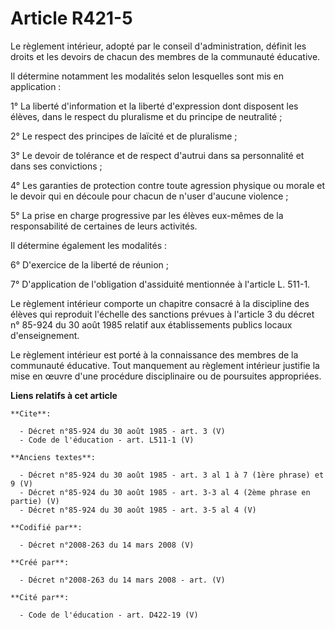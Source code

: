 # Article R421-5

Le règlement intérieur, adopté par le conseil d'administration, définit les droits et les devoirs de chacun des membres de la
communauté éducative. 

Il détermine notamment les modalités selon lesquelles sont mis en application : 

1° La liberté d'information et la liberté d'expression dont disposent les élèves, dans le respect du pluralisme et du
principe de neutralité ; 

2° Le respect des principes de laïcité et de pluralisme ; 

3° Le devoir de tolérance et de respect d'autrui dans sa personnalité et dans ses convictions ; 

4° Les garanties de protection contre toute agression physique ou morale et le devoir qui en découle pour chacun de n'user
d'aucune violence ; 

5° La prise en charge progressive par les élèves eux-mêmes de la responsabilité de certaines de leurs activités. 

Il détermine également les modalités : 

6° D'exercice de la liberté de réunion ; 

7° D'application de l'obligation d'assiduité mentionnée à l'article L. 511-1. 

Le règlement intérieur comporte un chapitre consacré à la discipline des élèves qui reproduit l'échelle des sanctions prévues
à l'article 3 du décret n° 85-924 du 30 août 1985 relatif aux établissements publics locaux d'enseignement. 

Le règlement intérieur est porté à la connaissance des membres de la communauté éducative. Tout manquement au règlement
intérieur justifie la mise en œuvre d'une procédure disciplinaire ou de poursuites appropriées.

**Liens relatifs à cet article**

	**Cite**:

	  - Décret n°85-924 du 30 août 1985 - art. 3 (V)
	  - Code de l'éducation - art. L511-1 (V)

	**Anciens textes**:

	  - Décret n°85-924 du 30 août 1985 - art. 3 al 1 à 7 (1ère phrase) et 9 (V)
	  - Décret n°85-924 du 30 août 1985 - art. 3-3 al 4 (2ème phrase en partie) (V)
	  - Décret n°85-924 du 30 août 1985 - art. 3-5 al 4 (V)

	**Codifié par**:

	  - Décret n°2008-263 du 14 mars 2008 (V)

	**Créé par**:

	  - Décret n°2008-263 du 14 mars 2008 - art. (V)

	**Cité par**:

	  - Code de l'éducation - art. D422-19 (V)
